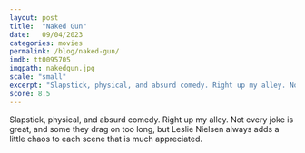 ```yaml
---
layout: post
title:  "Naked Gun"
date:   09/04/2023
categories: movies
permalink: /blog/naked-gun/
imdb: tt0095705
imgpath: nakedgun.jpg
scale: "small"
excerpt: "Slapstick, physical, and absurd comedy. Right up my alley. Not every joke is great, and some they drag on too long, but Leslie Nielsen always adds a little chaos to each scene that is much appreciated."
score: 8.5
---
```


Slapstick, physical, and absurd comedy. Right up my alley. Not every joke is great, and some they drag on too long, but Leslie Nielsen always adds a little chaos to each scene that is much appreciated.